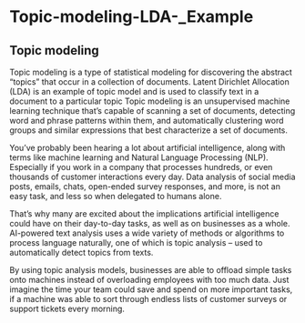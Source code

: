# Topic-modeling-LDA-_Example
## Topic modeling
Topic modeling is a type of statistical modeling for discovering the abstract “topics” that occur in a collection of documents. Latent Dirichlet Allocation (LDA) is an example of topic model and is used to classify text in a document to a particular topic
Topic modeling is an unsupervised machine learning technique that’s capable of scanning a set of documents, detecting word and phrase patterns within them, and automatically clustering word groups and similar expressions that best characterize a set of documents.

You’ve probably been hearing a lot about artificial intelligence, along with terms like machine learning and Natural Language Processing (NLP). Especially if you work in a company that processes hundreds, or even thousands of customer interactions every day. Data analysis of social media posts, emails, chats, open-ended survey responses, and more, is not an easy task, and less so when delegated to humans alone.

That’s why many are excited about the implications artificial intelligence could have on their day-to-day tasks, as well as on businesses as a whole. AI-powered text analysis uses a wide variety of methods or algorithms to process language naturally, one of which is topic analysis – used to automatically detect topics from texts. 

By using topic analysis models, businesses are able to offload simple tasks onto machines instead of overloading employees with too much data. Just imagine the time your team could save and spend on more important tasks, if a machine was able to sort through endless lists of customer surveys or support tickets every morning.
